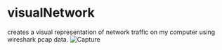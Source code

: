 # visualNetwork
creates a visual representation of network traffic on my computer using wireshark pcap data.
![Capture](https://user-images.githubusercontent.com/57370393/225458814-71ce59f6-1779-459a-8317-a696fcc770d9.PNG)
